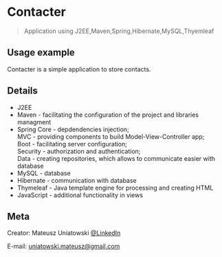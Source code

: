 # Contacter
> Application using J2EE,Maven,Spring,Hibernate,MySQL,Thyemleaf

## Usage example
Contacter is a simple application to store contacts.


## Details
- J2EE  
- Maven - facilitating the configuration of the project and libraries managment  
- Spring Core - depdendencies injection;  
        MVC - providing components to build Model-View-Controller app;  
        Boot - facilitating server configuration;  
        Security - authorization and authentication;  
        Data - creating repositories, which allows to communicate easier with database  
- MySQL - database  
- Hibernate - communication with database  
- Thymeleaf - Java template engine for processing and creating HTML  
- JavaScript - additional functionality in views  


## Meta

Creator:
Mateusz Uniatowski
 [@LinkedIn](https://www.linkedin.com/in/mateusz-uniatowski/) 

E-mail: uniatowski.mateusz@gmail.com
